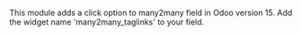 This module adds a click option to many2many field in Odoo version 15. Add the widget name 'many2many_taglinks' to your field.
